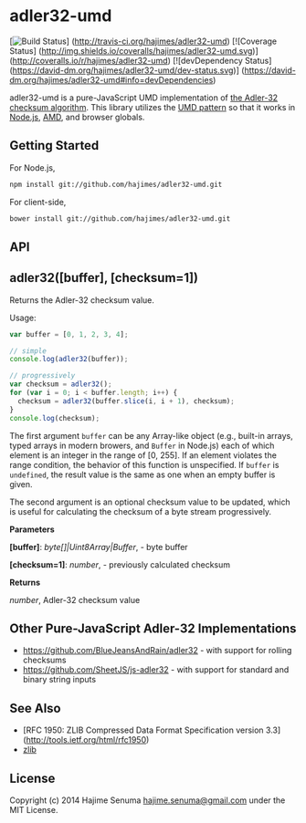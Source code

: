 # adler32-umd
[![Build Status](https://travis-ci.org/hajimes/adler32-umd.svg?branch=master)]
(http://travis-ci.org/hajimes/adler32-umd)
[![Coverage Status]
(http://img.shields.io/coveralls/hajimes/adler32-umd.svg)]
(http://coveralls.io/r/hajimes/adler32-umd)
[![devDependency Status]
(https://david-dm.org/hajimes/adler32-umd/dev-status.svg)]
(https://david-dm.org/hajimes/adler32-umd#info=devDependencies)

adler32-umd is a pure-JavaScript UMD implementation of
[the Adler-32 checksum algorithm](https://en.wikipedia.org/wiki/Adler-32).
This library utilizes the [UMD pattern](https://github.com/umdjs/umd)
so that it works in [Node.js](http://nodejs.org/),
[AMD](http://requirejs.org/docs/whyamd.html), and browser globals.

## Getting Started
For Node.js,
```bash
npm install git://github.com/hajimes/adler32-umd.git
```

For client-side,
```bash
bower install git://github.com/hajimes/adler32-umd.git
```

## API
adler32(\[buffer\], \[checksum=1\])
-----------------------------------
Returns the Adler-32 checksum value.

Usage:
```javascript
var buffer = [0, 1, 2, 3, 4];

// simple
console.log(adler32(buffer));

// progressively
var checksum = adler32();
for (var i = 0; i < buffer.length; i++) {
  checksum = adler32(buffer.slice(i, i + 1), checksum);
}
console.log(checksum);
```

The first argument `buffer` can be any Array-like object
(e.g., built-in arrays, typed arrays in modern browers,
and `Buffer` in Node.js)
each of which element is an integer in the range of [0, 255].
If an element violates the range condition,
the behavior of this function is unspecified.
If `buffer` is `undefined`,
the result value is the same as one when an empty buffer is given.

The second argument is an optional checksum value to be updated,
which is useful for calculating the checksum of a byte stream
progressively.



**Parameters**

**[buffer]**:  *byte[]|Uint8Array|Buffer*,  - byte buffer

**[checksum=1]**:  *number*,  - previously calculated checksum

**Returns**

*number*,  Adler-32 checksum value


## Other Pure-JavaScript Adler-32 Implementations
- https://github.com/BlueJeansAndRain/adler32 -
  with support for rolling checksums
- https://github.com/SheetJS/js-adler32 -
  with support for standard and binary string inputs

## See Also
- [RFC 1950: ZLIB Compressed Data Format Specification version 3.3]
  (http://tools.ietf.org/html/rfc1950)
- [zlib](http://www.zlib.net/)

## License
Copyright (c) 2014 Hajime Senuma <hajime.senuma@gmail.com>
under the MIT License.
